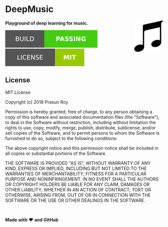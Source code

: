 # DeepMusic
**Playground of deep learning for music.**
<img align='right' height='100' src='https://github.com/prasunroy/deep-music/blob/master/assets/logo.png' />

![badge](https://github.com/prasunroy/deep-music/blob/master/assets/badge_1.svg)
![badge](https://github.com/prasunroy/deep-music/blob/master/assets/badge_2.svg)

## License
MIT License

Copyright (c) 2018 Prasun Roy

Permission is hereby granted, free of charge, to any person obtaining a copy of this software and associated documentation files (the "Software"), to deal in the Software without restriction, including without limitation the rights to use, copy, modify, merge, publish, distribute, sublicense, and/or sell copies of the Software, and to permit persons to whom the Software is furnished to do so, subject to the following conditions:

The above copyright notice and this permission notice shall be included in all copies or substantial portions of the Software.

THE SOFTWARE IS PROVIDED "AS IS", WITHOUT WARRANTY OF ANY KIND, EXPRESS OR IMPLIED, INCLUDING BUT NOT LIMITED TO THE WARRANTIES OF MERCHANTABILITY, FITNESS FOR A PARTICULAR PURPOSE AND NONINFRINGEMENT. IN NO EVENT SHALL THE AUTHORS OR COPYRIGHT HOLDERS BE LIABLE FOR ANY CLAIM, DAMAGES OR OTHER LIABILITY, WHETHER IN AN ACTION OF CONTRACT, TORT OR OTHERWISE, ARISING FROM, OUT OF OR IN CONNECTION WITH THE SOFTWARE OR THE USE OR OTHER DEALINGS IN THE SOFTWARE.

<br />





**Made with** :heart: **and GitHub**
